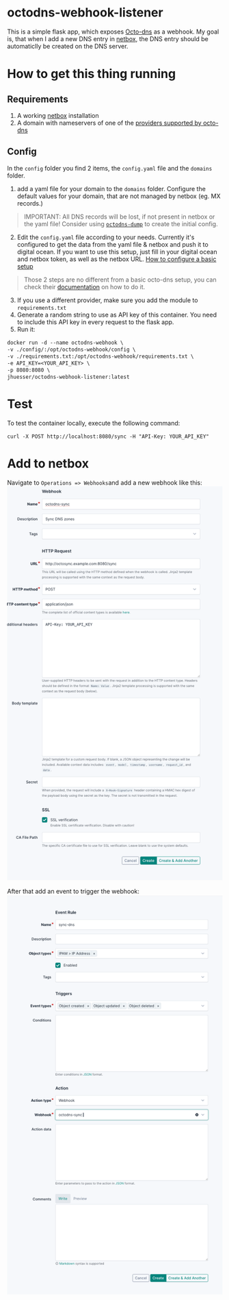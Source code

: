# octodns-webhook-listener

This is a simple flask app, which exposes [Octo-dns](https://github.com/octodns/octodns) as a webhook.
My goal is, that when I add a new DNS entry in [netbox](https://github.com/netbox-community/netbox), the DNS entry should be automaticlly be created on the DNS server.

# How to get this thing running

## Requirements

1. A working [netbox](https://github.com/netbox-community/netbox) installation
2. A domain with nameservers of one of the [providers supported by octo-dns](https://github.com/octodns/octodns?tab=readme-ov-file#providers)

## Config

In the `config` folder you find 2 items, the `config.yaml` file and the `domains` folder.

1. add a yaml file for your domain to the `domains` folder. Configure the default values for your domain, that are not managed by netbox (eg. MX records.)
> IMPORTANT: All DNS records will be lost, if not present in netbox or the yaml file! Consider using [`octodns-dump`](https://github.com/octodns/octodns/blob/main/examples/migrating-to-octodns/README.md) to create the initial config.
2. Edit the `config.yaml` file according to your needs. Currently it's configured to get the data from the yaml file & netbox and push it to digital ocean. If you want to use this setup, just fill in your digital ocean and netbox token, as well as the netbox URL. [How to configure a basic setup](https://github.com/octodns/octodns/tree/main/examples/basic)
> Those 2 steps are no different from a basic octo-dns setup, you can check their [documentation](https://github.com/octodns/octodns/tree/main/examples/basic) on how to do it.
3. If you use a different provider, make sure you add the module to `requirements.txt`
4. Generate a random string to use as API key of this container. You need to include this API key in every request to the flask app.
5. Run it:
```shell
docker run -d --name octodns-webhook \
-v ./config/:/opt/octodns-webhook/config \
-v ./requirements.txt:/opt/octodns-webhook/requirements.txt \
-e API_KEY=<YOUR_API_KEY> \
-p 8080:8080 \
jhuesser/octodns-webhook-listener:latest
```


# Test

To test the container locally, execute the following command:
```shell
curl -X POST http://localhost:8080/sync -H "API-Key: YOUR_API_KEY"
```

# Add to netbox

Navigate to `Operations => Webhooks`and add a new webhook like this:
![WebhookConfig](assets/webhook.png)

After that add an event to trigger the webhook:
![EventRule](assets/eventRule.png)
